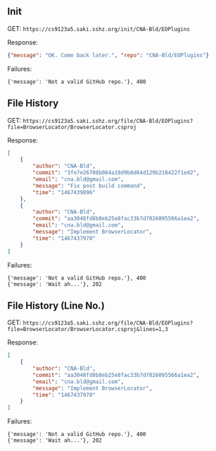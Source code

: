 ## Init

GET: `https://cs9123a5.saki.sshz.org/init/CNA-Bld/EOPlugins`

Response:

```json
{"message": "OK. Come back later.", "repo": "CNA-Bld/EOPlugins"}
```

Failures:

```
{'message': 'Not a valid GitHub repo.'}, 400
```

## File History

GET: `https://cs9123a5.saki.sshz.org/file/CNA-Bld/EOPlugins?file=BrowserLocator/BrowserLocator.csproj`

Response:

```json
[
    {
        "author": "CNA-Bld",
        "commit": "3fe7e26708b064a19d9b8d84d129b218422f1ed2",
        "email": "cna.bld@gmail.com",
        "message": "Fix post build command",
        "time": "1467439096"
    },
    {
        "author": "CNA-Bld",
        "commit": "aa3048fd8b8eb25e8fac33b7d7026095566a1ea2",
        "email": "cna.bld@gmail.com",
        "message": "Implement BrowserLocator",
        "time": "1467437978"
    }
]
```

Failures:

```
{'message': 'Not a valid GitHub repo.'}, 400
{'message': 'Wait ah...'}, 202
```

## File History (Line No.)

GET: `https://cs9123a5.saki.sshz.org/file/CNA-Bld/EOPlugins?file=BrowserLocator/BrowserLocator.csproj&lines=1,3`

Response:

```json
[
    {
        "author": "CNA-Bld",
        "commit": "aa3048fd8b8eb25e8fac33b7d7026095566a1ea2",
        "email": "cna.bld@gmail.com",
        "message": "Implement BrowserLocator",
        "time": "1467437978"
    }
]
```

Failures:

```
{'message': 'Not a valid GitHub repo.'}, 400
{'message': 'Wait ah...'}, 202
```